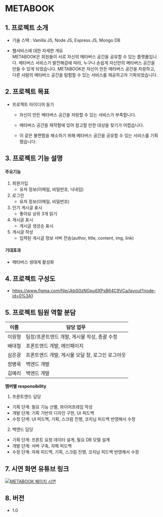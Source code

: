# METABOOK


## 1. 프로젝트 소개

-   기술 스택 : Vanilla JS, Node JS, Express JS, Mongo DB

-   웹서비스에 대한 자세한 개요
    <br>
    METABOOK은 회원들이 서로 자신의 메타버스 공간을 공유할 수 있는 플랫폼입니다.
    메타버스 서비스가 발전해감에 따라, 누구나 손쉽게 자신만의 메타버스 공간을 만들 수 있게 되었습니다.
    METABOOK은 자신이 만든 메타버스 공간을 자랑하고, 다른 사람의 메타버스 공간을 탐험할 수 있는 서비스를 제공하고자 기획되었습니다.

## 2. 프로젝트 목표

-   프로젝트 아이디어 동기
    <br>

    -   자신이 만든 메타버스 공간을 자랑할 수 있는 서비스가 부족합니다.

    -   메타버스 공간을 제작함에 있어 참고할 만한 대상을 찾기가 어렵습니다.

    -   이 같은 불편함을 해소하기 위해 메타버스 공간을 공유할 수 있는 서비스를 기획했습니다.

## 3. 프로젝트 기능 설명

#### <strong>주요기능</strong>

1. 회원가입
    - 유저 정보(이메일, 비밀번호, 닉네임)
2. 로그인
    - 유저 정보(이메일, 비밀번호)
3. 인기 게시글 표시
    - 좋아요 상위 3개 읽기
4. 게시글 표시
    - 게시글 생성순 표시
5. 게시글 작성
    - 입력된 게시글 정보 서버 전송(author, title, content, img, link)

#### <strong>기대효과</strong>

-   메타버스 생태계 활성화

## 4. 프로젝트 구성도

-   https://www.figma.com/file/JkbS0zNGpu6XPsB64C9VCa/layout?node-id=0%3A1

## 5. 프로젝트 팀원 역할 분담

| 이름   | 담당 업무            |
| ------ | -------------------- |
| 이원형 | 팀장/프론트엔드 개발, 게시물 작성, 총괄 수정 |
| 배대철 | 프론트엔드 개발, 메인페이지     |
| 심은광 | 프론트엔드 개발, 게시물 모달 창, 로그인 로그아웃      |
| 정병욱 | 백엔드 개발          |
| 김예리 | 백엔드 개발          |

**멤버별 responsibility**



1. 프론트엔드 담당

-   기획 단계: 필요 기능 선별, 와이어프레임 작성
-   개발 단계: 기획 기반의 디자인 구현, UI 피드백
-   수정 단계: UI 피드백, 기획, 스크럼 진행, 코치님 피드백 반영해서 수정

2. 백엔드 담당

-   기획 단계: 프론트 요청 데이터 설계, 필요 DB 모델 설계
-   개발 단계: 서버 구축, 자체 피드백
-   수정 단계: 자체 피드백, 기획, 스크럼 진행, 코치님 피드백 반영해서 수정



## 7. 시연 화면 유튜브 링크
[![METABOOK 페이지 시연](https://img.youtube.com/vi/4LRtDVs6UOg/0.jpg)](https://youtu.be/4LRtDVs6UOg)


## 8. 버전

-   1.0
